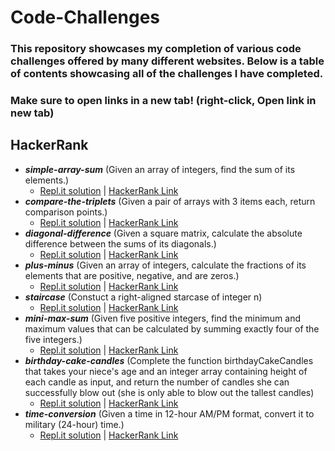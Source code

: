 # Code-Challenges

### This repository showcases my completion of various code challenges offered by many different websites. Below is a table of contents showcasing all of the challenges I have completed.

### Make sure to open links in a new tab! (right-click, Open link in new tab)

## HackerRank

* _**simple-array-sum**_ (Given an array of integers, find the sum of its elements.)
  * [Repl.it solution](https://repl.it/@kcruzdev/SimpleArraySum) | [HackerRank Link](https://www.hackerrank.com/challenges/simple-array-sum/problem)
* _**compare-the-triplets**_ (Given a pair of arrays with 3 items each, return comparison points.)
  * [Repl.it solution](https://repl.it/@kcruzdev/CompareTheTriplets) | [HackerRank Link](https://www.hackerrank.com/challenges/compare-the-triplets/problem) 
* _**diagonal-difference**_ (Given a square matrix, calculate the absolute difference between the sums of its diagonals.) 
  * [Repl.it solution](https://repl.it/@kcruzdev/DiagonalDifference) | [HackerRank Link](https://www.hackerrank.com/challenges/diagonal-difference/problem)
* _**plus-minus**_ (Given an array of integers, calculate the fractions of its elements that are positive, negative, and are zeros.) 
  * [Repl.it solution](https://repl.it/@kcruzdev/PlusMinus) | [HackerRank Link](https://www.hackerrank.com/challenges/plus-minus/problem)
* _**staircase**_ (Constuct a right-aligned starcase of integer n) 
  * [Repl.it solution](https://repl.it/@kcruzdev/Staircase) | [HackerRank Link](https://www.hackerrank.com/challenges/staircase/problem)
* _**mini-max-sum**_ (Given five positive integers, find the minimum and maximum values that can be calculated by summing exactly four of the five integers.) 
  * [Repl.it solution](https://repl.it/@kcruzdev/UnsungUntriedExternalcommand) | [HackerRank Link](https://www.hackerrank.com/challenges/mini-max-sum/problem)
* _**birthday-cake-candles**_ (Complete the function birthdayCakeCandles that takes your niece's age and an integer array containing height of each candle as input, and return the number of candles she can successfully blow out (she is only able to blow out the tallest candles) 
  * [Repl.it solution](https://repl.it/@kcruzdev/BirthdayCakeCandles) | [HackerRank Link](https://www.hackerrank.com/challenges/birthday-cake-candles/problem)
* _**time-conversion**_ (Given a time in 12-hour AM/PM format, convert it to military (24-hour) time.) 
  * [Repl.it solution](https://repl.it/@kcruzdev/TimeConversion) | [HackerRank Link](https://www.hackerrank.com/challenges/time-conversion/problem)